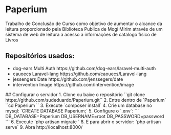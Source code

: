 # Paperium
Trabalho de Conclusão de Curso como objetivo de aumentar o  alcance da leitura proporcionado pela Biblioteca Publica de Mogi Mirim através de um sistema de web de leitura a acesso a informações de catalogo físico de Livros  

<h2>Repositórios usados:</h2>
<ul>
<li>dog-ears Multi Auth https://github.com/dog-ears/laravel-multi-auth</li>
<li>cauoecs Laravel-lang https://github.com/caouecs/Laravel-lang</li>
<li>jessengers Date https://github.com/jenssegers/date
<li>intervention Image https://github.com/Intervention/image</li>
</ul>
## Configurar o servidor 1. Clone ou baixe o repositório ``git clone https://github.com/sudeduardo/Paperium.git`` 2. Entre dentro de `Paperium` ``cd Paperium `` 3. Execute `composer install` 4. Crie um database no mysql: `CREATE DATABASE Paperium;` 5. Configure o `.env`: ``` DB_DATABASE=Paperium DB_USERNAME=root DB_PASSWORD=password ``` 6. Execute `php artisan migrate ` 8. E para abrir o servidor: `php artisan serve` 9. Abra http://localhost:8000/
